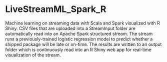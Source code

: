 # LiveStreamML_Spark_R
Machine learning on streaming data with Scala and Spark visualized with R Shiny. CSV files that are uploaded into a StreamInput folder are automatically read into an Apache Spark structured stream. The stream runs a previously-trained logistic regression model to predict whether a shipped package will be late or on-time. The results are written to an output folder which is continuously read into an R Shiny web app for real-time visualization of the stream.



